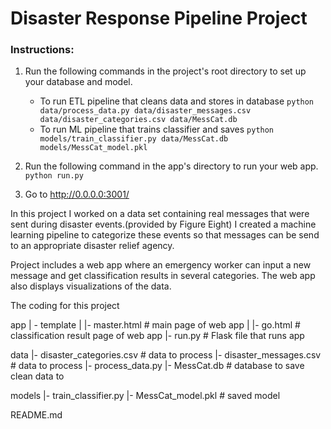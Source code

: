 # Disaster Response Pipeline Project

### Instructions:
1. Run the following commands in the project's root directory to set up your database and model.

    - To run ETL pipeline that cleans data and stores in database
        `python data/process_data.py data/disaster_messages.csv data/disaster_categories.csv data/MessCat.db`
    - To run ML pipeline that trains classifier and saves
        `python models/train_classifier.py data/MessCat.db models/MessCat_model.pkl`

2. Run the following command in the app's directory to run your web app.
    `python run.py`

3. Go to http://0.0.0.0:3001/

In this project I worked on a data set containing real messages that were sent during disaster events.(provided by Figure Eight) I created a machine learning pipeline to categorize these events so that messages can be send to an appropriate disaster relief agency.

Project includes a web app where an emergency worker can input a new message and get classification results in several categories. The web app also displays visualizations of the data.

The coding for this project

app | - template | |- master.html # main page of web app | |- go.html # classification result page of web app |- run.py # Flask file that runs app

data |- disaster_categories.csv # data to process |- disaster_messages.csv # data to process |- process_data.py |- MessCat.db # database to save clean data to

models |- train_classifier.py |- MessCat_model.pkl # saved model

README.md
